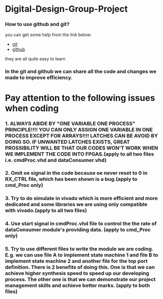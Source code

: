 # Digital-Design-Group-Project
### How to use github and git?
you can get some help from the link below:  
* [git](https://www.youtube.com/watch?v=nhNq2kIvi9s)  
* [github](https://www.youtube.com/watch?v=nhNq2kIvi9s)  

they are all quite easy to learn

### In the git and github we can share all the code and changes we made to improve efficiency.


# Pay attention to the following issues when coding
### 1. ALWAYS ABIDE BY "ONE VARIABLE ONE PROCESS" PRINCIPLE!!!! YOU CAN ONLY ASSIGN ONE VARIABLE IN ONE PROCESS EXCEPT FOR ARRAYS!!!! LATCHES CAN BE AVOID BY DOING SO. IF UNWANTED LATCHES EXISTS, GREAT PROSSIBILITY WILL BE THAT OUR CODES WON'T WORK WHEN WE IMPLEMENT THE CODE INTO FPGAS.(apply to all two files i.e. cmdProc.vhd and dataConsumer.vhd)
### 2. Omit oe signal in the code because oe never reset to 0 in RX_CTRL file, which has been shown is a bug.(apply to cmd_Proc only)
### 3. Try to do simulate in vivado which is more efficient and more dedicated and some libraries we are using only compatible with vivado.(apply to all two files)
### 4. Use start signal in cmdProc.vhd file to control the the rate of dataConsumer module's providing data. (apply to cmd_Proc only)
### 5. Try to use different files to write the module we are coding. E.g. we can use file A to implement state machine 1 and file B to implement state machine 2 and another file for the top port definition. There is 2 benefits of doing this. One is that we can achieve higher synthesis speed to speed up our developing process. The other one is that we can demonstrate our project management skills and achieve better marks. (apply to both files)
